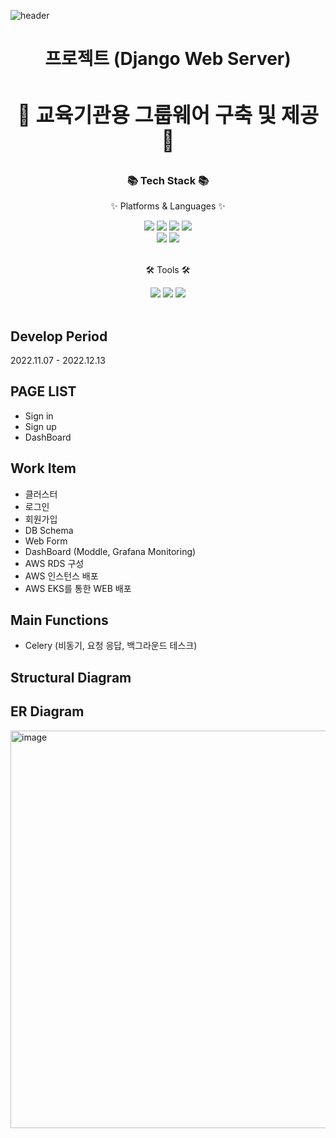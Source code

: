 ![header](https://capsule-render.vercel.app/api?type=waving&color=FFA07A&height=300&section=header&text=Team%20Kukudas%20🐱&fontSize=90&animation=fadeIn&fontAlignY=38&desc=Kakao%20CloudSchool%20Engineer%20Class%201st%20term&fontColor=FFFFFF&descAlignY=50&descAlign=53)

<div align=center>
	<h1> 프로젝트 (Django Web Server) <h>
	<h3> 🐤 교육기관용 그룹웨어 구축 및 제공 🐤 </h3>
</div>

<div align=center>
	<h3>📚 Tech Stack 📚</h3>
	<p>✨ Platforms & Languages ✨</p>
</div>
<div align="center">
  <img src="https://img.shields.io/badge/Django-092E20?style=flat&logo=Django&logoColor=white" />
  <img src="https://img.shields.io/badge/Python-3776AB?style=flat&logo=Python&logoColor=white" />
  <img src="https://img.shields.io/badge/HTML5-E34F26?style=flat&logo=HTML5&logoColor=white" />
	<img src="https://img.shields.io/badge/CSS3-1572B6?style=flat&logo=CSS3&logoColor=white" />
  <br>
  <img src="https://img.shields.io/badge/JavaScript-F7DF1E?style=flat&logo=JavaScript&logoColor=white" />
  <img src="https://img.shields.io/badge/MariaDB-003545?style=flat&logo=MariaDB&logoColor=white" />
</div>
<br>
<div align=center>
	<p>🛠 Tools 🛠</p>
</div>
<div align=center>
	<img src="https://img.shields.io/badge/PyCharm-000000?style=flat&logo=PyCharm&logoColor=white" />
	<img src="https://img.shields.io/badge/AWS-232F3E?style=flat&logo=AmazonAWS&logoColor=white" />
	<img src="https://img.shields.io/badge/GitHub-181717?style=flat&logo=GitHub&logoColor=white" />
	<br>
</div>
<br>

## Develop Period
2022.11.07 - 2022.12.13

## PAGE LIST
- Sign in
- Sign up
- DashBoard

## Work Item
- 클러스터
- 로그인
- 회원가입
- DB Schema
- Web Form
- DashBoard (Moddle, Grafana Monitoring)
- AWS RDS 구성
- AWS 인스턴스 배포
- AWS EKS를 통한 WEB 배포

## Main Functions
- Celery (비동기, 요청 응답, 백그라운드 테스크)

## Structural Diagram

## ER Diagram
<img width="636" alt="image" src="https://user-images.githubusercontent.com/70618223/203917608-0240a4b6-f237-4997-a1e1-8aa9dc357e1f.png">
